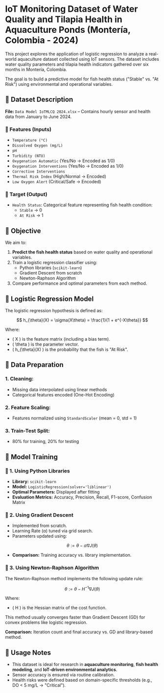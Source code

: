 # IoT Monitoring Dataset of Water Quality and Tilapia Health in Aquaculture Ponds (Montería, Colombia - 2024)

This project explores the application of logistic regression to analyze a real-world aquaculture dataset collected using IoT sensors. The dataset includes water quality parameters and tilapia health indicators gathered over six months in Montería, Colombia.

The goal is to build a predictive model for fish health status ("Stable" vs. "At Risk") using environmental and operational variables.

## 📂 Dataset Description

**File:** `Data Model IoTMLCQ 2024.xlsx` – Contains hourly sensor and health data from January to June 2024.

### 📝 Features (Inputs)
- `Temperature (°C)`
- `Dissolved Oxygen (mg/L)`
- `pH`
- `Turbidity (NTU)`
- `Oxygenation Automatic` (Yes/No → Encoded as 1/0)
- `Oxygenation Interventions` (Yes/No → Encoded as 1/0)
- `Corrective Interventions`
- `Thermal Risk Index` (High/Normal → Encoded)
- `Low Oxygen Alert` (Critical/Safe → Encoded)

### 🎯 Target (Output)
- `Health Status`: Categorical feature representing fish health condition:
  - `Stable` → 0
  - `At Risk` → 1

## 🎯 Objective

We aim to:

1. **Predict the fish health status** based on water quality and operational variables.
2. Train a logistic regression classifier using:
   - Python libraries (`scikit-learn`)
   - Gradient Descent from scratch
   - Newton-Raphson Algorithm
3. Compare performance and optimal parameters from each method.

## 📐 Logistic Regression Model

The logistic regression hypothesis is defined as:

$$
h_{\theta}(X) = \sigma(X\theta) = \frac{1}{1 + e^{-X\theta}}
$$

Where:
- \( X \) is the feature matrix (including a bias term).
- \( \theta \) is the parameter vector.
- \( h_{\theta}(X) \) is the probability that the fish is "At Risk".

## 🧹 Data Preparation

### 1. Cleaning:
- Missing data interpolated using linear methods
- Categorical features encoded (One-Hot Encoding)

### 2. Feature Scaling:
- Features normalized using `StandardScaler` (mean = 0, std = 1)

### 3. Train-Test Split:
- 80% for training, 20% for testing

## 🧪 Model Training

### 🔹 1. Using Python Libraries

- **Library:** `scikit-learn`
- **Model:** `LogisticRegression(solver='liblinear')`
- **Optimal Parameters:** Displayed after fitting
- **Evaluation Metrics:** Accuracy, Precision, Recall, F1-score, Confusion Matrix

### 🔹 2. Using Gradient Descent

- Implemented from scratch.
- Learning Rate (α) tuned via grid search.
- Parameters updated using:

$$
\theta := \theta - \alpha \nabla J(\theta)
$$

- **Comparison:** Training accuracy vs. library implementation.

### 🔹 3. Using Newton-Raphson Algorithm

The Newton-Raphson method implements the following update rule:

$$
\theta := \theta - H^{-1} \nabla J(\theta)
$$

Where:
- \( H \) is the Hessian matrix of the cost function.

This method usually converges faster than Gradient Descent (GD) for convex problems like logistic regression.

**Comparison:** Iteration count and final accuracy vs. GD and library-based method.

## 📝 Usage Notes

- This dataset is ideal for research in **aquaculture monitoring**, **fish health modeling**, and **IoT-driven environmental analytics**.
- Sensor accuracy is ensured via routine calibration.
- Health risks were defined based on domain-specific thresholds (e.g., DO < 5 mg/L → "Critical").
